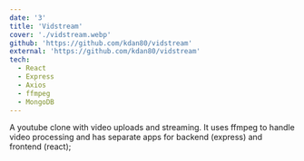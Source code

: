 ```yaml
---
date: '3'
title: 'Vidstream'
cover: './vidstream.webp'
github: 'https://github.com/kdan80/vidstream'
external: 'https://github.com/kdan80/vidstream'
tech:
  - React
  - Express
  - Axios
  - ffmpeg
  - MongoDB
---
```


A youtube clone with video uploads and streaming. It uses ffmpeg to handle video processing and has separate apps for backend (express) and frontend (react);

